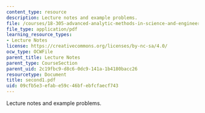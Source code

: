 ```yaml
---
content_type: resource
description: Lecture notes and example problems.
file: /courses/18-305-advanced-analytic-methods-in-science-and-engineering-fall-2004/09cfb5e3efabe59c46bfebfcfaecf743_second1.pdf
file_type: application/pdf
learning_resource_types:
- Lecture Notes
license: https://creativecommons.org/licenses/by-nc-sa/4.0/
ocw_type: OCWFile
parent_title: Lecture Notes
parent_type: CourseSection
parent_uid: 2c19fbc9-d8c6-0dc9-141a-1b4180bacc26
resourcetype: Document
title: second1.pdf
uid: 09cfb5e3-efab-e59c-46bf-ebfcfaecf743
---
```

Lecture notes and example problems.